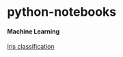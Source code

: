 python-notebooks
========================

#### Machine Learning

<a href="http://nbviewer.ipython.org/github/tleseney/python-notebooks/blob/master/Machine-Learning/iris.ipynb">Iris classification</a><br/>
